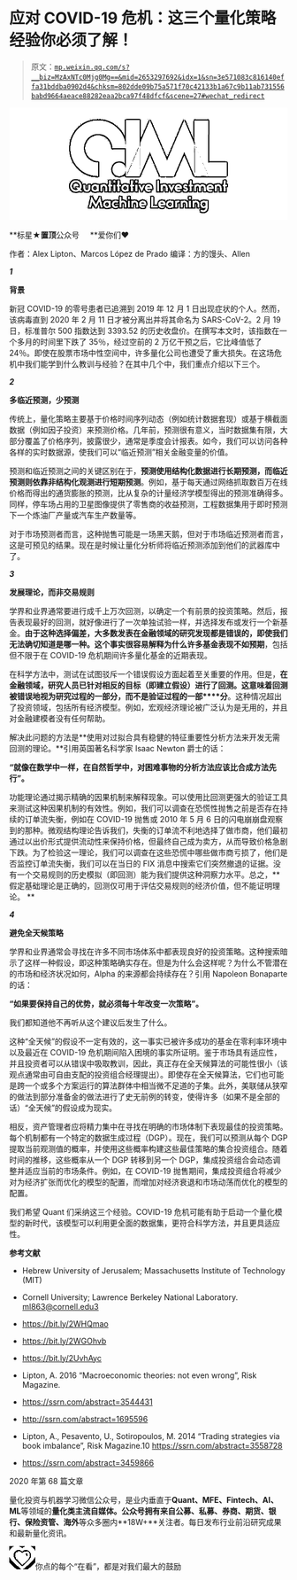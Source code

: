 # 应对 COVID-19 危机：这三个量化策略经验你必须了解！

> 原文：[`mp.weixin.qq.com/s?__biz=MzAxNTc0Mjg0Mg==&mid=2653297692&idx=1&sn=3e571083c816140effa31bddba0902d4&chksm=802dde09b75a571f70c42133b1a67c9b11ab731556babd9664aeace88282eaa2bca97f48dfcf&scene=27#wechat_redirect`](http://mp.weixin.qq.com/s?__biz=MzAxNTc0Mjg0Mg==&mid=2653297692&idx=1&sn=3e571083c816140effa31bddba0902d4&chksm=802dde09b75a571f70c42133b1a67c9b11ab731556babd9664aeace88282eaa2bca97f48dfcf&scene=27#wechat_redirect)

![](img/34178214a765d0578fea405af887f201.png)

**标星★****置顶****公众号     **爱你们♥   

作者：Alex Lipton、Marcos López de Prado 编译：方的馒头、Allen

***1***

**背景**

新冠 COVID-19 的零号患者已追溯到 2019 年 12 月 1 日出现症状的个人。然而，该病毒直到 2020 年 2 月 11 日才被分离出并将其命名为 SARS-CoV-2。2 月 19 日，标准普尔 500 指数达到 3393.52 的历史收盘价。在撰写本文时，该指数在一个多月的时间里下跌了 35％，经过空前的 2 万亿干预之后，它比峰值低了 24％。即使在股票市场中性空间中，许多量化公司也遭受了重大损失。在这场危机中我们能学到什么教训与经验？在其中几个中，我们重点介绍以下三个。

***2***

**多临近预测，少预测**

传统上，量化策略主要基于价格时间序列动态（例如统计数据套现）或基于横截面数据（例如因子投资）来预测价格。几年前，预测很有意义，当时数据集有限，大部分覆盖了价格序列，披露很少，通常是季度会计报表。如今，我们可以访问各种各样的实时数据源，使我们可以“临近预测”相关金融变量的价值。

预测和临近预测之间的关键区别在于，**预测使用结构化数据进行长期预测，而临近预测则依靠非结构化观测进行短期预测**。例如，基于每天通过网络抓取数百万在线价格而得出的通货膨胀的预测，比从复杂的计量经济学模型得出的预测准确得多。同样，停车场占用的卫星图像提供了零售商的收益预测，工程数据集用于即时预测下一个炼油厂产量或汽车生产数量等。

对于市场预测者而言，这种抛售可能是一场黑天鹅，但对于市场临近预测者而言，这是可预见的结果。现在是时候让量化分析师将临近预测添加到他们的武器库中了。

***3***

**发展理论，而非交易规则**

学界和业界通常要进行成千上万次回测，以确定一个有前景的投资策略。然后，报告表现最好的回测，就好像进行了一次单独试验一样，并选择发布或发行一个新基金。**由于这种选择偏差，大多数发表在金融领域的研究发现都是错误的，即使我们无法确切知道是哪一种。这个事实很容易解释为什么许多基金表现不如预期**，包括但不限于在 COVID-19 危机期间许多量化基金的近期表现。

在科学方法中，测试在试图驳斥一个错误假设方面起着至关重要的作用。但是，**在金融领域，研究人员已针对相反的目标（即建立假设）进行了回测。这意味着回测被错误地视为研究过程的一部分，而不是验证过程的一部****分**。这种情况超出了投资领域，包括所有经济模型。例如，宏观经济理论被广泛认为是无用的，并且对金融建模者没有任何帮助。

解决此问题的方法是**使用对过拟合具有稳健的特征重要性分析方法来开发无需回测的理论。**引用英国著名科学家 Isaac Newton 爵士的话：

  **“就像在数学中一样，在自然哲学中，对困难事物的分析方法应该比合成方法先行”。**

功能理论通过揭示精确的因果机制来解释现象。可以使用比回测更强大的验证工具来测试这种因果机制的有效性。例如，我们可以调查在恐慌性抛售之前是否存在持续的订单流失衡，例如在 COVID-19 抛售或 2010 年 5 月 6 日的闪电崩崩盘观察到的那种。微观结构理论告诉我们，失衡的订单流不利地选择了做市商，他们最初通过以出价形式提供流动性来保持价格，但最终自己成为卖方，从而导致价格急剧下跌。为了检验这一理论，我们可以调查在这些恐慌中哪些做市商亏损了，他们是否监控订单流失衡，我们可以在当日的 FIX 消息中搜索它们突然撤退的证据。没有一个交易规则的历史模拟（即回测）能为我们提供这种洞察力水平。总之，**假定基础理论是正确的，回测仅可用于评估交易规则的经济价值，但不能证明理论。 **

***4***

**避免全天候策略**

学界和业界通常会寻找在许多不同市场体系中都表现良好的投资策略。这种搜索暗示了这样一种假设，即这种策略确实存在。但是为什么会这样呢？为什么不管潜在的市场和经济状况如何，Alpha 的来源都会持续存在？引用 Napoleon Bonaparte 的话：

  **“如果要保持自己的优势，就必须每十年改变一次策略”。**

我们都知道他不再听从这个建议后发生了什么。

这种“全天候”的假设不一定有效的，这一事实已被许多成功的基金在零利率环境中以及最近在 COVID-19 危机期间陷入困境的事实所证明。鉴于市场具有适应性，并且投资者可以从错误中吸取教训，因此，真正存在全天候算法的可能性很小（该观点通常由可自由支配的投资组合经理提出）。即使存在全天候算法，它们也可能是跨一个或多个方案运行的算法群体中相当微不足道的子集。此外，美联储从狭窄的做法到部分准备金的做法进行了史无前例的转变，使得许多（如果不是全部的话）“全天候”的假设成为现实。

相反，资产管理者应将精力集中在寻找在明确的市场体制下表现最佳的投资策略。每个机制都有一个特定的数据生成过程（DGP）。现在，我们可以预测从每个 DGP 提取当前观测值的概率，并使用这些概率构建这些最佳策略的集合投资组合。随着时间的推移，这些概率从一个 DGP 转移到另一个 DGP，集成投资组合会动态调整并适应当前的市场条件。例如，在 COVID-19 抛售期间，集成投资组合将减少对为经济扩张而优化的模型的配置，而增加对经济衰退和市场动荡而优化的模型的配置。

我们希望 Quant 们采纳这三个经验。COVID-19 危机可能有助于启动一个量化模型的新时代，该模型可以利用更全面的数据集，更符合科学方法，并且更具适应性。

**参考文献**

*   Hebrew University of Jerusalem; Massachusetts Institute of Technology (MIT) 

*   Cornell University; Lawrence Berkeley National Laboratory. ml863@cornell.edu3 

*   https://bit.ly/2WHQmao

*   https://bit.ly/2WGOhvb

*   https://bit.ly/2UvhAyc

*   Lipton, A. 2016 “Macroeconomic theories: not even wrong”, Risk Magazine.

*   https://ssrn.com/abstract=3544431

*   http://ssrn.com/abstract=1695596

*   Lipton, A., Pesavento, U., Sotiropoulos, M. 2014 “Trading strategies via book imbalance”, Risk Magazine.10 https://ssrn.com/abstract=3558728

*   https://ssrn.com/abstract=3459866 

2020 年第 68 篇文章

量化投资与机器学习微信公众号，是业内垂直于**Quant、MFE、Fintech、AI、ML**等领域的**量化类主流自媒体。**公众号拥有来自**公募、私募、券商、期货、银行、保险资管、海外**等众多圈内**18W+**关注者。每日发布行业前沿研究成果和最新量化资讯。

![](img/6cba9abe9f2c434df7bd9c0d0d6e1156.png)你点的每个“在看”，都是对我们最大的鼓励
